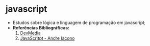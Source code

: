 # javascript
* Estudos sobre lógica e linguagem de programação em javascript;
* **Referências Bibliográficas:**
  1. [DevMedia](https://www.devmedia.com.br/)
  2. [JavaScritpt - Andre Iacono](https://www.udemy.com/course/aprenda-javascript-em-7-dias/)
